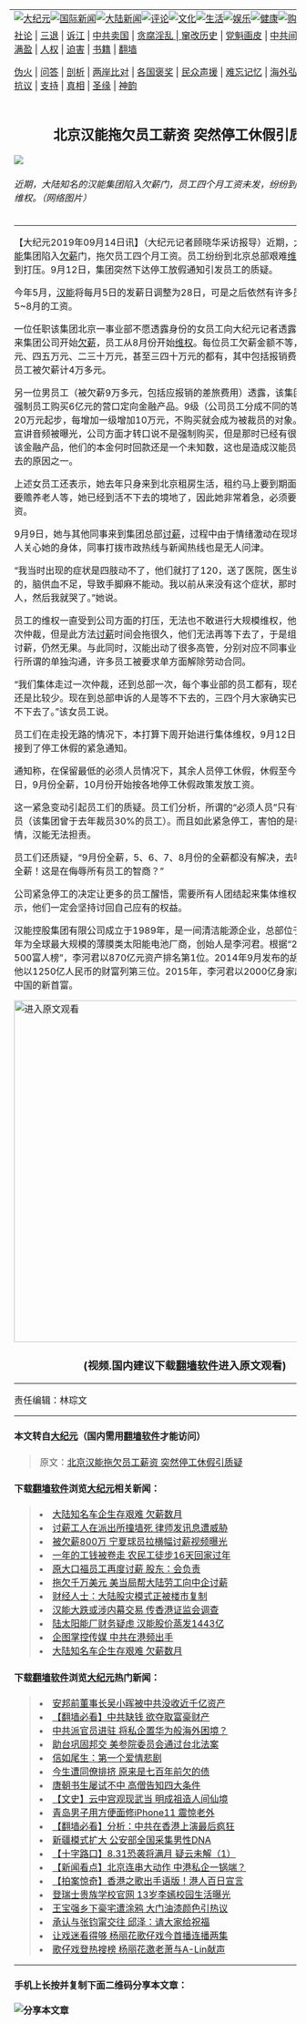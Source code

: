 <a name="1" id="1" target="_blank"></a><span id="1"></span>
<table border="0"><tr><td colspan="2" VALIGN=TOP><a href="https://github.com/asdfgt5/djy/blob/master/gb/nsc413.md#1"><img src="https://raw.githubusercontent.com/asdfgt5/1/master/t/djy/1.jpg" title="大纪元"></a><a href="https://github.com/asdfgt5/djy/blob/master/gb/n24hr.md#1"><img src="https://raw.githubusercontent.com/asdfgt5/1/master/t/djy/3.jpg" title="国际新闻"></a><a href="https://github.com/asdfgt5/djy/blob/master/gb/nsc413.md#1"><img src="https://raw.githubusercontent.com/asdfgt5/1/master/t/djy/4.jpg" title="大陆新闻"></a><a href="https://github.com/asdfgt5/djy/blob/master/gb/news392.md#1"><img src="https://raw.githubusercontent.com/asdfgt5/1/master/t/djy/5.jpg" title="评论"></a><a href="https://github.com/asdfgt5/djy/blob/master/gb/news2007.md#1"><img src="https://raw.githubusercontent.com/asdfgt5/1/master/t/djy/6.jpg" title="文化"></a><a href="https://github.com/asdfgt5/djy/blob/master/gb/news2008.md#1"><img src="https://raw.githubusercontent.com/asdfgt5/1/master/t/djy/7.jpg" title="生活"></a><a href="https://github.com/asdfgt5/djy/blob/master/gb/ncyule.md#1"><img src="https://raw.githubusercontent.com/asdfgt5/1/master/t/djy/8.jpg" title="娱乐"></a><a href="https://github.com/asdfgt5/djy/blob/master/gb/nsc1002.md#1"><img src="https://raw.githubusercontent.com/asdfgt5/1/master/t/djy/9.jpg" title="健康"><a href="https://www.youlucky.com"><img src="https://raw.githubusercontent.com/asdfgt5/1/master/t/djy/10.jpg" title="购物"></a><a href="https://www.supportepoch.org/donation?utm_medium=epochtimes&utm_source=referral&utm_campaign=donate_button_djyhomepage"><img src="https://raw.githubusercontent.com/asdfgt5/1/master/t/djy/12.jpg" title="捐款"></a></td></tr>
<tr><td colspan="2" VALIGN=TOP><a target="_blank" href="https://git.io/fjCRf">社论</a> | <a target="_blank" href="https://github.com/asdfgt5/djy/blob/master/gb/nf5657.md#1">三退</a> | <a target="_blank" href="https://github.com/asdfgt5/djy/blob/master/gb/nf6123.md#1">诉江</a> | <a target="_blank" href="https://github.com/asdfgt5/djy/blob/master/gb/nf1176117.md#1">中共卖国</a> | <a target="_blank" href="https://github.com/asdfgt5/djy/blob/master/gb/nf5773.md#1">贪腐淫乱 | <a target="_blank" href="https://github.com/asdfgt5/djy/blob/master/gb/nf1176115.md#1">窜改历史</a> | <a target="_blank" href="https://github.com/asdfgt5/djy/blob/master/gb/nf1176107.md#1">党魁画皮</a> | <a target="_blank" href="https://github.com/asdfgt5/djy/blob/master/gb/nf1320400.md#1">中共间谍</a> | <a target="_blank" href="https://github.com/asdfgt5/djy/blob/master/gb/nf1176114.md#1">破坏传统</a> | <a target="_blank" href="https://github.com/asdfgt5/djy/blob/master/gb/nf5287.md#1">恶贯满盈</a> | <a target="_blank" href="https://github.com/asdfgt5/djy/blob/master/gb/ncid278.md#1">人权</a> | <a target="_blank" href="https://github.com/asdfgt5/djy/blob/master/gb/nf1176111.md#1">迫害</a> | <a target="_blank" href="https://github.com/asdfgt5/djy/blob/master/gb/nf1235328.md#1">书籍</a> | <a target="_blank" href="https://github.com/asdfgt5/fq/blob/master/README.md?zsrh#1">翻墙</a></p><p><a target="_blank" href="https://github.com/asdfgt5/djy/blob/master/gb/nf5562.md#1">伪火</a> | <a target="_blank" href="https://github.com/asdfgt5/djy/blob/master/gb/nf4378.md#1">问答</a> | <a target="_blank" href="https://github.com/asdfgt5/djy/blob/master/gb/nf5792.md#1">剖析</a> | <a target="_blank" href="https://github.com/asdfgt5/djy/blob/master/gb/nf5735.md#1">两岸比对</a> | <a target="_blank" href="https://github.com/asdfgt5/djy/blob/master/gb/nf6119.md#1">各国褒奖</a> | <a target="_blank" href="https://github.com/asdfgt5/djy/blob/master/gb/nf6120.md#1">民众声援</a> | <a target="_blank" href="https://github.com/asdfgt5/djy/blob/master/gb/nf1188594.md#1">难忘记忆</a> | <a target="_blank" href="https://github.com/asdfgt5/djy/blob/master/gb/nf3180.md#1">海外弘传</a> | <a target="_blank" href="https://github.com/asdfgt5/djy/blob/master/gb/nf5410.md#1">万人上访</a> | <a target="_blank" href="https://github.com/asdfgt5/ntdtv/blob/master/gb/prog1530_1.md#1">和平抗议</a> | <a target="_blank" href="https://github.com/asdfgt5/djy/blob/master/gb/nf4386.md#1">支持</a> | <a target="_blank" href="https://github.com/asdfgt5/djy/blob/master/gb/nf4389.md#1">真相</a> | <a target="_blank" href="https://github.com/asdfgt5/djy/blob/master/gb/nf5790.md#1">圣缘</a> | <a target="_blank" href="https://github.com/asdfgt5/djy/blob/master/gb/nf4786.md#1">神韵</a></td></tr>
<tr><td VALIGN=TOP width="626"><h2 align=center>北京汉能拖欠员工薪资 突然停工休假引质疑</h2>
<img src="http://i.epochtimes.com/assets/uploads/2019/09/IMG_8359-510x400.jpg" />
<h6>近期，大陆知名的汉能集团陷入欠薪门，员工四个月工资未发，纷纷到北京总部艰难维权。（网络图片）
</h6>
<hr>
<p>【大纪元2019年09月14日讯】（大纪元记者顾晓华采访报导）近期，大陆知名的<a href="https://github.com/asdfgt5/djy/blob/master/gb/tag/%E6%B1%89%E8%83%BD.md">汉能</a>集团陷入<a href="https://github.com/asdfgt5/djy/blob/master/gb/tag/%E6%AC%A0%E8%96%AA.md">欠薪</a>门，拖欠员工四个月工资。员工纷纷到北京总部艰难<a href="https://github.com/asdfgt5/djy/blob/master/gb/tag/%E7%BB%B4%E6%9D%83.md">维权</a>，过程中受到打压。9月12日，集团突然下达停工放假通知引发员工的质疑。</p>
<p>今年5月，<a href="https://github.com/asdfgt5/djy/blob/master/gb/tag/%E6%B1%89%E8%83%BD.md">汉能</a>将每月5日的发薪日调整为28日，可是之后依然有许多员工未拿到5~8月的工资。</p>
<p>一位任职该集团北京一事业部不愿透露身份的女员工向大纪元记者透露，自5月份以来集团公司开始<a href="https://github.com/asdfgt5/djy/blob/master/gb/tag/%E6%AC%A0%E8%96%AA.md">欠薪</a>，员工从8月份开始<a href="https://github.com/asdfgt5/djy/blob/master/gb/tag/%E7%BB%B4%E6%9D%83.md">维权</a>。每位员工欠薪金额不等，有欠一两万元、四五万元、二三十万元，甚至三四十万元的都有，其中包括报销费用等。这位女员工被欠薪计4万多元。</p>
<p>另一位男员工（被欠薪9万多元，包括应报销的差旅费用）透露，该集团曾在去年7月强制员工购买6亿元的营口定向金融产品。9级（公司员工分成不同的等级）员工从20万元起步，每增加一级增加10万元，不购买就会成为被裁员的对象。后来，内部宣讲音频被曝光，公司方面才转口说不是强制购买，但是那时已经有很多员工购买了该金融产品，他们的本金何时回款还是一个未知数，这也是造成汉能员工无法生存下去的原因之一。</p>
<p>上述女员工还表示，她去年只身来到北京租房生活，租约马上要到期面临搬家，她还要赡养老人等，她已经到活不下去的境地了，因此她非常着急，必须要回自己的薪资。</p>
<p>9月9日，她与其他同事来到集团总部<a href="https://github.com/asdfgt5/djy/blob/master/gb/tag/%E8%AE%A8%E8%96%AA.md">讨薪</a>，过程中由于情绪激动在现场昏迷，当时无人关心她的身体，同事打拨市政热线与新闻热线也是无人问津。</p>
<p>“我当时出现的症状是四肢动不了，他们就打了120，送了医院，医生说是生气造成的，脑供血不足，导致手脚麻不能动。我以前从来没有这个症状，那时特别想家里人，然后我就哭了。”她说。</p>
<p>员工的维权一直受到公司方面的打压，无法也不敢进行大规模维权，他们只进行了一次仲裁，但是此方法<a href="https://github.com/asdfgt5/djy/blob/master/gb/tag/%E8%AE%A8%E8%96%AA.md">讨薪</a>时间会拖很久，他们无法再等下去了，于是组团去公司总部讨薪，仍然无果。与此同时，汉能出动了很多高管，分别对应不同事业部的员工，进行所谓的单独沟通，许多员工被要求单方面解除劳动合同。</p>
<p>“我们集体走过一次仲裁，还到总部一次，每个事业部的员工都有，现在能动起来的人还是比较少。现在到总部申诉的人是等不下去的，三四个月大家确实已经断粮了，活不下去了。”该女员工说。</p>
<p>员工们在走投无路的情况下，本打算下周开始进行集体维权，9月12日，员工们突然接到了停工休假的紧急通知。</p>
<p>通知称，在保留最低的必须人员情况下，其余人员停工休假，休假至今年12月31日，9月份全薪，10月份开始按各地停工休假政策发放工资。</p>
<p>这一紧急变动引起员工们的质疑。员工们分析，所谓的“必须人员”只有领导管理层人员（该集团曾于去年裁员30%的员工）。而且如此紧急停工，害怕的是在十一出了事情，汉能无法担责。</p>
<p>员工们还质疑，“9月份全薪，5、6、7、8月份的全薪都没有解决，去哪里搞9月份的全薪！这是在侮辱所有员工的智商？”</p>
<p>公司紧急停工的决定让更多的员工醒悟，需要所有人团结起来集体维权。员工们表示，他们一定会坚持讨回自己应有的权益。</p>
<p>汉能控股集团有限公司成立于1989年，是一间清洁能源企业，总部位于北京，2013年为全球最大规模的薄膜类太阳能电池厂商，创始人是李河君。根据“2014新财富500富人榜”，李河君以870亿元资产排名第1位。2014年9月发布的胡润百富榜中，他以1250亿人民币的财富列第三位。2015年，李河君以2000亿身家超越马云成为中国的新首富。</p>
<div class="video_fit_container"><a width="635" b="356" class="video_frame" src=""></a><a href="https://git.io/JeGAS"><img width="600" src="https://raw.githubusercontent.com/asdfgt5/djy/master/gb/300/djtsp.jpg" title="进入原文观看"  alt="进入原文观看"></a><h3 align=center>(视频.国内建议下载<a href="https://git.io/JesJV">翻墙软件</a>进入原文观看)</h3><hr><a src="https://www.youtube.com/embed/DAAjxiSyPAk?wmode=transparent&#038;wmode=opaque" allowfullscreen></a>
	</div>
<p>责任编辑：林琮文</p>
<hr>

#### 本文转自<a href="http://www.epochtimes.com">大纪元</a>（国内需用<a href="https://git.io/JesJV">翻墙软件</a>才能访问）
> 原文：<a href="http://www.epochtimes.com/gb/19/9/14/n11520622.htm">北京汉能拖欠员工薪资 突然停工休假引质疑</a>
#### 下载<a href="https://git.io/JesJV">翻墙软件</a>浏览<a href="http://www.epochtimes.com">大纪元</a>相关新闻：
> <li><a href="http://www.epochtimes.com/gb/19/7/13/n11382418.htm">大陆知名车企生存艰难 欠薪数月</a></li>
> <li><a href="http://www.epochtimes.com/gb/19/6/29/n11354642.htm">讨薪工人在派出所撞墙死 律师发讯息遭威胁</a></li>
> <li><a href="http://www.epochtimes.com/gb/19/5/31/n11292585.htm">被欠薪800万 宁夏球员拉横幅讨薪视频曝光</a></li>
> <li><a href="http://www.epochtimes.com/gb/19/2/1/n11017251.htm">一年的工钱被卷走 农民工徒步16天回家过年</a></li>
> <li><a href="http://www.epochtimes.com/gb/18/3/23/n10242077.htm">原大口福员工再度讨薪 股东：会负责</a></li>
> <li><a href="http://www.epochtimes.com/gb/18/3/9/n10203662.htm">拖欠千万美元 美当局帮大陆劳工向中企讨薪</a></li>
> <li><a href="http://www.epochtimes.com/gb/16/6/18/n8010577.htm">财经人士：大陆股灾模式正被楼市复制</a></li>
> <li><a href="http://www.epochtimes.com/gb/15/5/20/n4439271.htm">汉能大跌或涉内幕交易 传香港证监会调查</a></li>
> <li><a href="http://www.epochtimes.com/gb/15/5/20/n4439222.htm">陆太阳能厂财务疑虑 汉能股价蒸发1443亿</a></li>
> <li><a href="http://www.epochtimes.com/gb/6/8/11/n1417843.htm">企图掌控传媒 中共在港频出手</a></li>
> <li><a href="https://github.com/asdfgt5/djy/blob/master/gb/19/7/13/n11382418.md">大陆知名车企生存艰难 欠薪数月</a></li>

#### 下载<a href="https://git.io/JesJV">翻墙软件</a>浏览<a href="http://www.epochtimes.com">大纪元</a>热门新闻：
> <li><a href="http://www.epochtimes.com/gb/19/9/26/n11547317.htm">安邦前董事长吴小晖被中共没收近千亿资产</a></li>
> <li><a href="http://www.epochtimes.com/gb/19/9/25/n11546931.htm">【翻墙必看】中共缺钱 欲夺取富豪财产</a></li>
> <li><a href="http://www.epochtimes.com/gb/19/9/25/n11546046.htm">中共派官员进驻 将私企置华为般海外困境？</a></li>
> <li><a href="http://www.epochtimes.com/gb/19/9/26/n11547193.htm">助台巩固邦交 美参院委员会通过台北法案</a></li>
> <li><a href="http://www.epochtimes.com/gb/12/4/16/n3566971.htm">信如尾生：第一个爱情悲剧</a></li>
> <li><a href="http://www.epochtimes.com/gb/15/9/3/n4519621.htm">今生遭同僚排挤 原来是七百年前欠的债</a></li>
> <li><a href="http://www.epochtimes.com/gb/19/9/20/n11534314.htm">唐朝书生屡试不中 高僧告知四大条件</a></li>
> <li><a href="http://www.epochtimes.com/gb/16/7/1/n8056353.htm">【文史】云中宫观现武当 明成祖造人间仙境</a></li>
> <li><a href="http://www.epochtimes.com/gb/19/9/25/n11546708.htm">青岛男子用方便面修iPhone11 震惊老外</a></li>
> <li><a href="http://www.epochtimes.com/gb/19/9/25/n11545125.htm">【翻墙必看】分析：中共在香港上演最后疯狂</a></li>
> <li><a href="http://www.epochtimes.com/gb/19/9/25/n11546501.htm">新疆模式扩大 公安部全国采集男性DNA</a></li>
> <li><a href="http://www.epochtimes.com/gb/19/9/25/n11545826.htm">【十字路口】8.31恐袭将满月 疑云未解（1）</a></li>
> <li><a href="http://www.epochtimes.com/gb/19/9/23/n11541250.htm">【新闻看点】北京连串大动作 中港私企一锅端？</a></li>
> <li><a href="http://www.epochtimes.com/gb/19/9/26/n11547040.htm">【拍案惊奇】香港之歌出手语版！港人百日宣言</a></li>
> <li><a href="http://www.epochtimes.com/gb/19/9/24/n11544222.htm">登瑞士贵族学校官网 13岁李嫣校园生活曝光</a></li>
> <li><a href="http://www.epochtimes.com/gb/19/9/24/n11544375.htm">王宝强乡下豪宅遭涂鸦 大门油漆颜色引热议</a></li>
> <li><a href="http://www.epochtimes.com/gb/19/9/25/n11545153.htm">承认与张钧甯交往 邱泽：请大家给祝福</a></li>
> <li><a href="http://www.epochtimes.com/gb/19/9/24/n11542872.htm">让戏迷看得够 杨丽花歌仔戏今首播连播两集</a></li>
> <li><a href="http://www.epochtimes.com/gb/19/9/25/n11545320.htm">歌仔戏登热搜榜 杨丽花邀老萧与A-Lin献声</a></li>
<hr>

#### 手机上长按并复制下面二维码分享本文章：<br><br><img src="http://www.hehaibao.com/qr/index.php?m=1&e=L&p=10&t=&d=https://github.com/asdfgt5/djy/blob/master/gb/19/9/14/n11520622.md%231" title="分享本文章"></td><td VALIGN=TOP><a href="https://github.com/asdfgt5/djy/blob/master/gb/16/1/21/n4622075.md?dfh#1" target="_blank"><img src="https://raw.githubusercontent.com/asdfgt5/djy/master/gb/300/wei-f1.jpg" title="中共的伪火骗局"  alt="中共的伪火骗局"></a><br><a href="https://github.com/asdfgt5/yh/blob/master/README.md?dfh#1" target="_blank"><img src="https://raw.githubusercontent.com/asdfgt5/djy/master/gb/300/yong-h.jpg" title="永恒的见证"  alt="永恒的见证"></a><br><a href="https://github.com/asdfgt5/djy/blob/master/gb/13/9/29/n3974789.md?dfh#1" target="_blank"><img src="https://raw.githubusercontent.com/asdfgt5/djy/master/gb/300/shang-lnz.jpg" title="善良女子被中共投男牢"  alt="善良女子被中共投男牢"></a><br><a href="https://github.com/asdfgt5/djy/blob/master/gb/16/3/16/n4663449.md?dfh#1" target="_blank"><img src="https://raw.githubusercontent.com/asdfgt5/djy/master/gb/300/huo-z3.jpg" title="警卫目击活摘器官"  alt="警卫目击活摘器官"></a><br><a href="https://github.com/asdfgt5/djy/blob/master/gb/16/8/7/n8177641.md?dfh#1" target="_blank"><img src="https://raw.githubusercontent.com/asdfgt5/djy/master/gb/300/huo-z4.jpg" title="证人描述活摘恐怖"  alt="证人描述活摘恐怖"></a><br><a href="https://github.com/asdfgt5/djy/blob/master/gb/10/4/19/n2881569.md?dfh#1" target="_blank"><img src="https://raw.githubusercontent.com/asdfgt5/djy/master/gb/300/huo-z1.jpg" title="揭开活摘器官黑幕"  alt="揭开活摘器官黑幕"></a><br><a href="https://github.com/asdfgt5/djy/blob/master/gb/10/11/7/n3077476.md?dfh#1" target="_blank"><img src="https://raw.githubusercontent.com/asdfgt5/djy/master/gb/300/ma-ks.jpg" title="马克思的成魔之路"  alt="马克思的成魔之路"></a><br><a href="https://github.com/asdfgt5/djy/blob/master/gb/14/6/9/n4173977.md?dfh#1" target="_blank"><img src="https://raw.githubusercontent.com/asdfgt5/djy/master/gb/300/chang-zs.jpg" title="藏字石 蕴天机"  alt="藏字石 蕴天机"></a><br><a href="https://github.com/asdfgt5/djy/blob/master/gb/18/5/10/n10381511.md?dfh#1" target="_blank"><img src="https://raw.githubusercontent.com/asdfgt5/djy/master/gb/300/st1.jpg" title="关注3亿人三退"  alt="关注3亿人三退"></a><br><a href="https://github.com/asdfgt5/djy/blob/master/gb/18/3/21/n10237682.md?dfh#1" target="_blank"><img src="https://raw.githubusercontent.com/asdfgt5/djy/master/gb/300/jie-t.jpg" title="解体中共复兴中华"  alt="解体中共复兴中华"></a><br><a href="https://github.com/asdfgt5/djy/blob/master/gb/9/2/9/n2422991.md?dfh#1" target="_blank"><img src="https://raw.githubusercontent.com/asdfgt5/djy/master/gb/300/gao-zs.jpg" title="中共迫害良心律师"  alt="中共迫害良心律师"></a><br><a href="https://github.com/asdfgt5/djy/blob/master/gb/18/12/9/n10900044.md?dfh#1" target="_blank"><img src="https://raw.githubusercontent.com/asdfgt5/djy/master/gb/300/sj1.jpg" title="303万人举报江泽民"  alt="303万人举报江泽民"></a><br><a href="https://github.com/asdfgt5/djy/blob/master/gb/18/8/28/n10672014.md?dfh#1" target="_blank"><img src="https://raw.githubusercontent.com/asdfgt5/djy/master/gb/300/sj2.jpg" title="这些官员为何起诉江泽民"  alt="这些官员为何起诉江泽民"></a><br><a href="https://github.com/asdfgt5/djy/blob/master/gb/8/12/18/n2367165.md?dfh#1" target="_blank"><img src="https://raw.githubusercontent.com/asdfgt5/djy/master/gb/300/liangan.jpg" title="海峡两岸的强烈对比"  alt="海峡两岸的强烈对比"></a><br><a href="https://github.com/asdfgt5/djy/blob/master/gb/15/5/5/n4427238.md?dfh#1" target="_blank"><img src="https://raw.githubusercontent.com/asdfgt5/djy/master/gb/300/jia-ndzl.jpg" title="加拿大总理的贺信"  alt="加拿大总理的贺信"></a><br><a href="https://github.com/asdfgt5/djy/blob/master/gb/11/6/17/n3289382.md?dfh#1" target="_blank"><img src="https://raw.githubusercontent.com/asdfgt5/djy/master/gb/300/xiao-wd.jpg" title="探寻真相兼听则明"  alt="探寻真相兼听则明"></a><br><a href="https://github.com/asdfgt5/djy/blob/master/gb/18/10/27/n10812623.md?dfh#1" target="_blank"><img src="https://raw.githubusercontent.com/asdfgt5/djy/master/gb/300/yindu.jpg" title="印度媒体报道东方"  alt="印度媒体报道东方"></a><br><a href="https://github.com/asdfgt5/djy/blob/master/gb/18/6/9/n10469652.md?dfh#1" target="_blank"><img src="https://raw.githubusercontent.com/asdfgt5/djy/master/gb/300/xie-j.jpg" title="不一样的海外校园"  alt="不一样的海外校园"></a><br><a href="https://github.com/asdfgt5/djy/blob/master/gb/7/4/5/n1669415.md?dfh#1" target="_blank"><img src="https://raw.githubusercontent.com/asdfgt5/djy/master/gb/300/li-up.jpg" title="从大师到徒弟的传奇"  alt="从大师到徒弟的传奇"></a><br><a href="https://github.com/asdfgt5/djy/blob/master/gb/17/5/26/n9191512.md?dfh#1" target="_blank"><img src="https://raw.githubusercontent.com/asdfgt5/djy/master/gb/300/zfl2.jpg" title="亿万人与东方一本奇书"  alt="亿万人与东方一本奇书"></a><br><a href="https://github.com/asdfgt5/djy/blob/master/gb/13/11/27/n4020290.md?dfh#1" target="_blank"><img src="https://raw.githubusercontent.com/asdfgt5/djy/master/gb/300/zhen-h.jpg" title="大陆见不到的震撼场面"  alt="大陆见不到的震撼场面"></a><br><a href="https://github.com/asdfgt5/djy/blob/master/gb/15/7/17/n4482910.md?dfh#1" target="_blank"><img src="https://raw.githubusercontent.com/asdfgt5/djy/master/gb/300/dalu-sk.jpg" title="人心向善 大陆当初盛况"  alt="人心向善 大陆当初盛况"></a><br><a href="https://github.com/asdfgt5/djy/blob/master/gb/9/10/15/n2689419.md?dfh#1" target="_blank"><img src="https://raw.githubusercontent.com/asdfgt5/djy/master/gb/300/zfl1.jpg" title="追寻真理 这书讲什么"  alt="追寻真理 这书讲什么"></a><br><a href="https://github.com/asdfgt5/fq/blob/master/README.md?dfh#1" target="_blank"><img src="https://raw.githubusercontent.com/asdfgt5/djy/master/gb/300/fq1.jpg" title="下载免费翻墙软件"  alt="下载免费翻墙软件"></a><br></td></tr></table>

